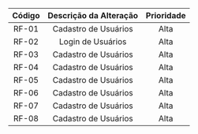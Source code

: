| Código |         Descrição da Alteração       | Prioridade |
| :--: | :------------------------------------: | :--------: |
| RF-01 | 	Cadastro de Usuários                | Alta |
| RF-02 | 	Login de Usuários                | Alta |
| RF-03 | 	Cadastro de Usuários                | Alta |
| RF-04 | 	Cadastro de Usuários                | Alta |
| RF-05 | 	Cadastro de Usuários                | Alta |
| RF-06 | 	Cadastro de Usuários                | Alta |
| RF-07 | 	Cadastro de Usuários                | Alta |
| RF-08 | 	Cadastro de Usuários                | Alta |
